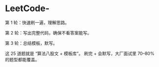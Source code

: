 # LeetCode-
第 1 轮：快速刷一遍，理解思路。 

第 2 轮：写出完整代码，确保不看答案能写。  

第 3 轮：总结模板，默写。


这 25 道题就是 “算法八股文 + 模板库”。
刷完 + 会默写，大厂面试里 70–80% 的题型都能覆盖。

